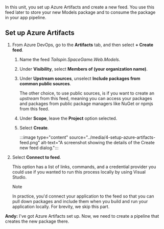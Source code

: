 In this unit, you set up Azure Artifacts and create a new feed. You use this feed later to store your new Models package and to consume the package in your app pipeline.

## Set up Azure Artifacts

1. From Azure DevOps, go to the **Artifacts** tab, and then select **+ Create feed**.
    1. Name the feed *Tailspin.SpaceGame.Web.Models*.
    1. Under **Visibility**, select **Members of (your organization name)**.
    1. Under **Upstream sources**, unselect **Include packages from common public sources**.

        The other choice, to use public sources, is if you want to create an *upstream* from this feed, meaning you can access your packages and packages from public package managers like NuGet or npmjs from this feed.

    1. Under **Scope**, leave the **Project** option selected.
    1. Select **Create**.

        :::image type="content" source="../media/4-setup-azure-artifacts-feed.png" alt-text="A screenshot showing the details of the Create new feed dialog.":::

1. Select **Connect to feed**.

    This option has a list of links, commands, and a credential provider you could use if you wanted to run this process locally by using Visual Studio.

    > [!NOTE]
    > In practice, you'd connect your application to the feed so that you can pull down packages and include them when you build and run your application locally. For brevity, we skip this part.

**Andy:** I've got Azure Artifacts set up. Now, we need to create a pipeline that creates the new package there.
